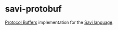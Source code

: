 # savi-protobuf

[Protocol Buffers](https://developers.google.com/protocol-buffers) implementation for the [Savi language](https://github.com/savi-lang/savi).
